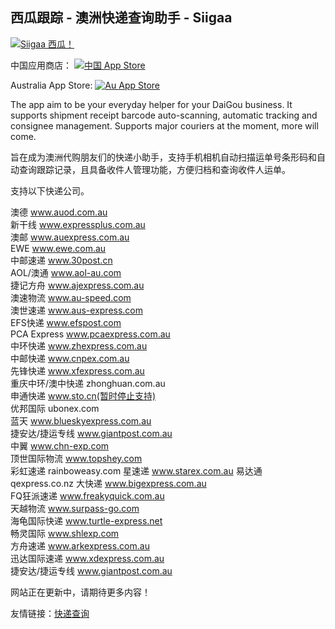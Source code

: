 ## 西瓜跟踪 - 澳洲快递查询助手 - Siigaa

<p><a href="https://geo.itunes.apple.com/au/app/siigaa-tracker/id1061930282?mt=8"><img src="http://kezhan.info/files/logo.png" alt="Siigaa 西瓜！" title="西瓜跟踪"></a></p>

中国应用商店： [![中国 App Store](http://linkmaker.itunes.apple.com/images/badges/en-us/badge_appstore-lrg.svg)](https://geo.itunes.apple.com/au/app/siigaa-tracker/id1061930282?mt=8)

Australia App Store: [![Au App Store](http://linkmaker.itunes.apple.com/images/badges/en-us/badge_appstore-lrg.svg)](https://geo.itunes.apple.com/cn/app/xi-gua-gen-zong/id1061930282?mt=8)

The app aim to be your everyday helper for your DaiGou business. It supports shipment receipt barcode auto-scanning, automatic tracking and consignee management. Supports major couriers at the moment, more will come.

旨在成为澳洲代购朋友们的快递小助手，支持手机相机自动扫描运单号条形码和自动查询跟踪记录，且具备收件人管理功能，方便归档和查询收件人运单。

支持以下快递公司。

澳德 www.auod.com.au   
新干线 www.expressplus.com.au  
澳邮 www.auexpress.com.au  
EWE www.ewe.com.au  
中邮速递 www.30post.cn   
AOL/澳通 www.aol-au.com  
捷记方舟 www.ajexpress.com.au  
澳速物流 www.au-speed.com  
澳世速递 www.aus-express.com  
EFS快递 www.efspost.com  
PCA Express www.pcaexpress.com.au  
中环快递 www.zhexpress.com.au  
中邮快递 www.cnpex.com.au  
先锋快递 www.xfexpress.com.au  
重庆中环/澳中快递 zhonghuan.com.au   
申通快递 www.sto.cn(暂时停止支持)  
优邦国际 ubonex.com  
蓝天 www.blueskyexpress.com.au   
捷安达/捷运专线 www.giantpost.com.au   
中翼 www.chn-exp.com   
顶世国际物流 www.topshey.com   
彩虹速递 rainboweasy.com
星速递 www.starex.com.au
易达通 qexpress.co.nz
大快递 www.bigexpress.com.au   
FQ狂派速递 www.freakyquick.com.au   
天越物流 www.surpass-go.com   
海龟国际快递 www.turtle-express.net   
畅灵国际 www.shlexp.com   
方舟速递 www.arkexpress.com.au   
迅达国际速递 www.xdexpress.com.au   
捷安达/捷运专线 www.giantpost.com.au    

网站正在更新中，请期待更多内容！


友情链接：<a href="https://m.kuaidi100.com/" target="_blank">快递查询</a>
